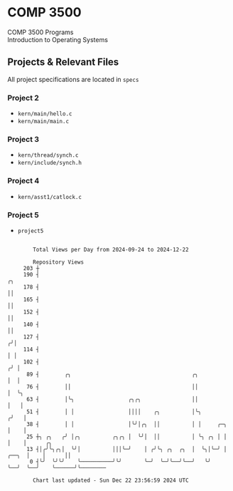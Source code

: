 # COMP 3500
COMP 3500 Programs  
Introduction to Operating Systems  
## Projects & Relevant Files
All project specifications are located in `specs`
### Project 2
- `kern/main/hello.c`
- `kern/main/main.c`
### Project 3
- `kern/thread/synch.c`
- `kern/include/synch.h`
### Project 4
- `kern/asst1/catlock.c`
### Project 5
- `project5`

```

        Total Views per Day from 2024-09-24 to 2024-12-22

        Repository Views
     203 ┼
     190 ┤                                                                      ╭╮
     178 ┤                                                                      ││
     165 ┤                                                                      ││
     152 ┤                                                                      ││
     140 ┤                                                                      ││
     127 ┤                                                                     ╭╯│
     114 ┤                                                                     │ │
     102 ┤                                                                    ╭╯ │
      89 ┤        ╭╮                                      ╭╮                  │  │
      76 ┤        ││                                      ││                  │  ╰╮
      63 ┤        │╰╮                 ╭╮╭╮                ││                  │   │
      51 ┤        │ │                 ││││    ╭╮          │╰╮                ╭╯   │
      38 ┤        │ │                 │╰╯│╭╮  ││          │ │     ╭─╮        │    │
      25 ┼╮ ╭╮   ╭╯ │╭╮          ╭╮╭╮ │  ╰╯│  ││          │ ╰╮ ╭╮ │ │        │    │      ╭╮
      13 ┤│╭╯╰╮╭╮│  ╰╯│          │││╰─╯    │ ╭╯╰╮ ╭╮  ╭╮  │  ╰╮│╰─╯ │  ╭──╮  │    │      ││
       0 ┤╰╯  ╰╯╰╯    ╰──────────╯╰╯       ╰─╯  ╰─╯╰──╯╰──╯   ╰╯    ╰──╯  ╰──╯    ╰──────╯╰────────

        Chart last updated - Sun Dec 22 23:56:59 2024 UTC
        
```
